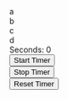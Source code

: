 <!DOCTYPE html>
<html>
<head>
    <link rel="stylesheet" href="./style.css" />
  <title>geoguessr</title>
</head>
<body>
  <div class="container">
    <div class="board" id="board">
      <div class="cell1" id="a" onclick="button('a')">a</div>
      <div class="cell1" id="b" onclick="button('b')">b</div>
      <div class="cell1" id="c" onclick="button('c')">c</div>
      <div class="cell1" id="d" onclick="button('d')">d</div>
      <div class="cell3" id="e" onclick="pin()"></div>
    </div>
    <div class="cell3" id="picture"></div>
  </div>
</body>
<script>
  avals = {
    "aa": [0,0],
    "ab": [702,0],
    "ac": [0,702],
    "ad": [702,702],
    "ba": [1404,0],
    "bb": [2106,0],
    "bc": [1404,702],
    "bd": [2106,702],
    "ca": [0,1404],
    "cb": [702,1404],
    "cc": [0,2106],
    "cd": [702,2106],
    "da": [1404,1404],
    "db": [2106,1404],
    "dc": [1404,2106],
    "dd": [2106,2106]
  }
  places = [
    ["stoneranch", "dc", 502, 344],
    ["watertower", "ba", 456, 501],
    ["koala", "dd", 22, 456],
    ["dnhsparking", "da", 167, 293]
  ]
  pid = "" // pin id
  locx = 0 // location x value
  locy = 0 //location y value
  locname = ""
    letters = ["a", "b", "c", "d"]
    function initialize() {
      i = 0
      while (i < 4) {
        val = "url('" + letters[i] + ".png')"
        document.getElementById(letters[i]).style.backgroundImage = val
        i += 1
      }
      //pick random place
      j = Math.floor(Math.random() * (places.length - 1));
      locname = places[j][0]
      lid = places[j][1]
      locx = places[j][2] + avals[lid][0]
      locy = places[j][3] + avals[lid][1]
      console.log(locname)
      console.log(lid)
      console.log(locx)
      console.log(locy)
    } 
    initialize()
    function button(id) {
        i = 0
        j = 0
        if (document.getElementById("a").innerHTML.length == 1) {
            while (i < 4) {
                document.getElementById(letters[i]).innerHTML = String(id) + letters[i]
                i += 1
            }
            while (j < 4) {
              document.getElementById(letters[j]).style.backgroundImage = "url('" + String(document.getElementById(letters[j]).innerHTML) + ".png')"
              console.log(document.getElementById(letters[j]).style.backgroundImage)
              j += 1
            }
        }
        else {
            x = document.getElementById(String(id)).innerHTML
            pid = x //pin id is set to smallest square division
            while (i < 4) {    
                document.getElementById(letters[i]).remove()
                i += 1
            }
            document.getElementById("e").className = "cell2"
            document.getElementById("e").style.backgroundImage = "url('r" + x + ".png')"
        }
    }
    function pin() {
        var eCell = document.getElementById("e");
        eCell.addEventListener("click", getPosition);
    }
    function getPosition(event) {
      var eCell = document.getElementById("e");
      var eRect = eCell.getBoundingClientRect();     
      var x = event.clientX - eRect.left;
      var y = event.clientY - eRect.top;
      diffx = Math.abs(locx - (x + avals[pid][0]))
      diffy = Math.abs(locy - (y + avals[pid][1]))
      dist = Math.sqrt((diffx ** 2) + (diffy ** 2)) * 1.589      
      console.log("distance: " + String(dist) + " meters")
    }


</script>
</html>


<html lang = "en">
    <head>
        <title>Stopwatch</title>
    </head>
    <body>
        <div>Seconds: <span id="time">0</span></div>
        <input type="button" id="startTimer" value="Start Timer" onclick="start();"><br/>
        <input type="button" id="stopTimer" value="Stop Timer"  onclick="stop();"><br/>
        <input type="button" id="resetTimer" value="Reset Timer"  onclick="reset();"><br/>
        <script>
            var timeElapsed = 0;
            var timerID = -1;
            function tick() {
                timeElapsed++
                document.getElementById("time").innerHTML = timeElapsed;
            }
            function start() {
                if(timerID == -1){
                    timerID = setInterval(tick, 1000);
                }
            }
            function stop() {
                if(timerID != -1){
                    clearInterval(timerID)
                    timerID = -1
                }
            }
            function reset() {
                stop();
                timeElapsed = -1;
                tick()
            }
        </script>
    </body>
</html>
